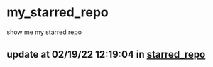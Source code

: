# my_starred_repo
show me my starred repo

update at 02/19/22 12:19:04 in [starred_repo](./index.html)
---

